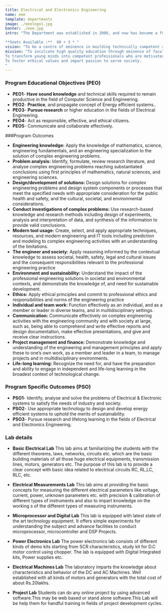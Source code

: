 ```yaml
---
title: Electrical and Electronics Engineering
name: eee
template: departments
image: ./eeelogo1.jpg
banner: ./eee.jpg
intro: "The Department was established in 2000, and now has become a full-fledged department with advanced laboratory facilities to train the students to meet the current needs of the fast changing industrial scenario.

**Seats Available :**  60 + 3 * "
vision: "To be a centre of eminence in moulding technically competent and socially committed Electrical Engineers."
mission: "To inculcate high quality education through eminence of faculty and facilities.
To transform young minds into competent professionals who are motivated for lifelong learning to meet the needs of industry.
To foster ethical values and impart passion to serve society.
"
---
```


### Program Educational Objectives (PEO)
- **PEO1**- **Have sound knowledge** and technical skills required to remain productive in the field of Computer Science and Engineering.
- **PEO2**- **Practice**, and propagate concept of Energy efficient systems..
- **PEO3**- **Pursue research** or higher education in the fields of Electrical Engineering.
- **PEO4**- Act as responsible, effective, and ethical citizens.
- **PEO5**- Communicate and collaborate effectively.

###Program Outcomes
- **Engineering knowledge:** Apply the knowledge of mathematics, science, engineering fundamentals, and an engineering specialization to the solution of complex engineering problems.
- **Problem analysis:** Identify, formulate, review research literature, and analyse complex engineering problems reaching substantiated conclusions using first principles of mathematics, natural sciences, and engineering sciences.
- **Design/development of solutions:** Design solutions for complex engineering problems and design system components or processes that meet the specified needs with appropriate consideration for the public health and safety, and the cultural, societal, and environmental considerations.
- **Conduct investigations of complex problems:** Use research-based knowledge and research methods including design of experiments, analysis and interpretation of data, and synthesis of the information to provide valid conclusions.
- **Modern tool usage:** Create, select, and apply appropriate techniques, resources, and modern engineering and IT tools including prediction and modeling to complex engineering activities with an understanding of the limitations.
- **The engineer and society:** Apply reasoning informed by the contextual knowledge to assess societal, health, safety, legal and cultural issues and the consequent responsibilities relevant to the professional engineering practice
- **Environment and sustainability:** Understand the impact of the professional engineering solutions in societal and environmental contexts, and demonstrate the knowledge of, and need for sustainable development.
- **Ethics:** Apply ethical principles and commit to professional ethics and responsibilities and norms of the engineering practice
- **Individual and team work:** Function effectively as an individual, and as a member or leader in diverse teams, and in multidisciplinary settings.
- **Communication:** Communicate effectively on complex engineering activities with the engineering community and with society at large, such as, being able to comprehend and write effective reports and design documentation, make effective presentations, and give and receive clear instructions.
- **Project management and finance:** Demonstrate knowledge and understanding of the engineering and management principles and apply these to one’s own work, as a member and leader in a team, to manage projects and in multidisciplinary environments.
- **Life-long learning:** Recognize the need for, and have the preparation and ability to engage in independent and life-long learning in the broadest context of technological change.

### Program Specific Outcomes (PSO)
- **PSO1**-  Identify, analyse and solve the problems of Electrical & Electronic systems to satisfy the needs of industry and society.
- **PSO2**- Use appropriate technology to design and develop energy efficient systems to uphold the merits of sustainability. 
- **PSO3**- Pursue research and lifelong learning in the fields of Electrical and Electronics Engineering.

### Lab details

- **Basic Electrical Lab**
This lab aims at familiarizing the students with the different theorems, laws, networks, circuits etc. which are the basic building materials of all those huge electrical equipments, transmission lines, motors, generators etc. The purpose of this lab is to provide a clear concept with basic idea related to electrical circuits RC, RL,LC, RLC, etc.

- **Electrical Measurements Lab**
This lab aims at providing the basic concepts for measuring the different electrical parameters like voltage, current, power, unknown parameters etc. with precision & calibration of different types of instruments and also to impart knowledge on the working s of the different types of measuring instruments.

- **Microprocessor and Digital Lab**
This lab is equipped with latest state of the art technology equipment. It offers simple experiments for understanding the subject and advance facilities to conduct microprocessor, microcontroller and DSP Projects.

- **Power Electronics Lab**
The power electronics lab consists of different kinds of demo kits starting from SCR characteristics, study kit for D.C motor control using chopper. The lab is equipped with Digital Integrated kits, Power supplies etc.

- **Electrical Machines Lab**
The laboratory imparts the knowledge about characteristics and behavior of the DC and AC Machines. Well established with all kinds of motors and generators with the total cost of about Rs.20lakhs.

- **Project Lab**
Students can do any online project by using advanced software.This may be web based or stand alone software.This Lab will be help them for handful training in fields of project development cycles.
